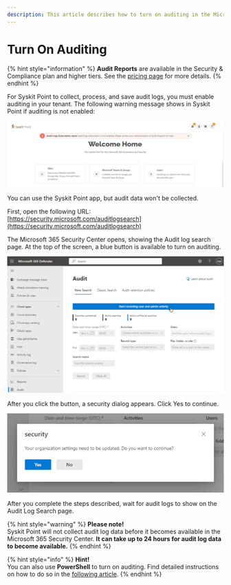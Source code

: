 ```yaml
---
description: This article describes how to turn on auditing in the Microsoft 365 Security & Compliance Center.
---
```


# Turn On Auditing

{% hint style="information" %}
**Audit Reports** are available in the Security & Compliance plan and higher tiers. See the [pricing page](https://www.syskit.com/products/point/pricing/) for more details.
{% endhint %}

For Syskit Point to collect, process, and save audit logs, you must enable auditing in your tenant. The following warning message shows in Syskit Point if auditing is not enabled:

![Syskit Point - Audit Error](../.gitbook/assets/turn_on_auditing-point_error.png)

You can use the Syskit Point app, but audit data won't be collected.

First, open the following URL: [https://security.microsoft.com/auditlogsearch](https://security.microsoft.com/auditlogsearch)

The Microsoft 365 Security Center opens, showing the Audit log search page. At the top of the screen, a blue button is available to turn on auditing.

![Microsoft 365 Security Center - Start recording user and admin activity](../.gitbook/assets/turn_on_auditing-audit_log_search_screen.png)

After you click the button, a security dialog appears. Click Yes to continue.

![Microsoft 365 Security Center - Security dialog](../.gitbook/assets/turn_on_auditing-security_dialog.png)

After you complete the steps described, wait for audit logs to show on the Audit Log Search page.

{% hint style="warning" %}
**Please note!**  
Syskit Point will not collect audit log data before it becomes available in the Microsoft 365 Security Center. **It can take up to 24 hours for audit log data to become available.**
{% endhint %}

{% hint style="info" %}
**Hint!**  
You can also use **PowerShell** to turn on auditing. Find detailed instructions on how to do so in the [following article](https://docs.microsoft.com/en-us/microsoft-365/compliance/turn-audit-log-search-on-or-off).
{% endhint %}

